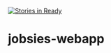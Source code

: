 [![Stories in Ready](https://badge.waffle.io/Faisalnwz01/jobsies-webapp.png?label=ready&title=Ready)](https://waffle.io/Faisalnwz01/jobsies-webapp)
# jobsies-webapp
